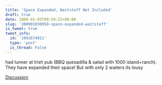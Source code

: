 ```yaml
---
title: 'Space Expanded, Waitstaff Not Included'
draft: true
date: 2009-01-03T09:59:22+00:00
slug: '200901030959-space-expanded-waitstaff'
is_tweet: true
tweet_info:
  id: '1092674911'
  type: 'post'
  is_thread: False
---
```




had lunner at Irish pub (BBQ quesadilla & salad with 1000 island+ranch). They have expanded their space! But with only 2 waiters its lousy

[Discussion](https://x.com/sytelus/status/1092674911)
